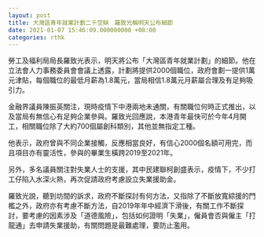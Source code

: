 ```yaml
---
layout: post
title: 大灣區青年就業計劃二千空缺　羅致光稱明天公布細節
date: 2021-01-07 15:46:09.000000000 +08:00
categories: rthk
---
```


勞工及福利局局長羅致光表示，明天將公布「大灣區青年就業計劃」的細節。他在立法會人力事務委員會會議上透露，計劃將提供2000個職位，政府會劃一提供1萬元津貼，每個職位的最低月薪為1.8萬元，當局相信1.8萬元月薪屬合理及有足夠吸引力。

金融界議員陳振英關注，現時疫情下中港兩地未通關，有關職位何時正式推出，以及當局有無信心有足夠企業參與。羅致光回應說，本港青年最快可於今年4月開工，相關職位除了大約700個屬創科類別，其他並無指定工種。

他表示，政府曾與不同企業接觸，反應相當良好，有信心2000個名額可用完，而且項目亦有靈活性，參與的畢業生橫跨2019至2021年。

另外，多名議員關注對失業人士的支援，其中民建聯柯創盛表示，疫情下，不少打工仔陷入水深火熱，再次促請政府考慮設立失業援助金。

羅致光說，聽到坊間的訴求，政府不斷探討有何方法，又指除了不斷放寬綜援的門檻之外，政府亦有考慮不斷方法，自2019年年中經濟下滑後，有關工作不斷探討，要考慮的因素涉及「道德風險」，包括如何證明「失業」，僱員會否與僱主「打龍通」去申請失業援助，有關問題是最難處理，要防止濫用。
